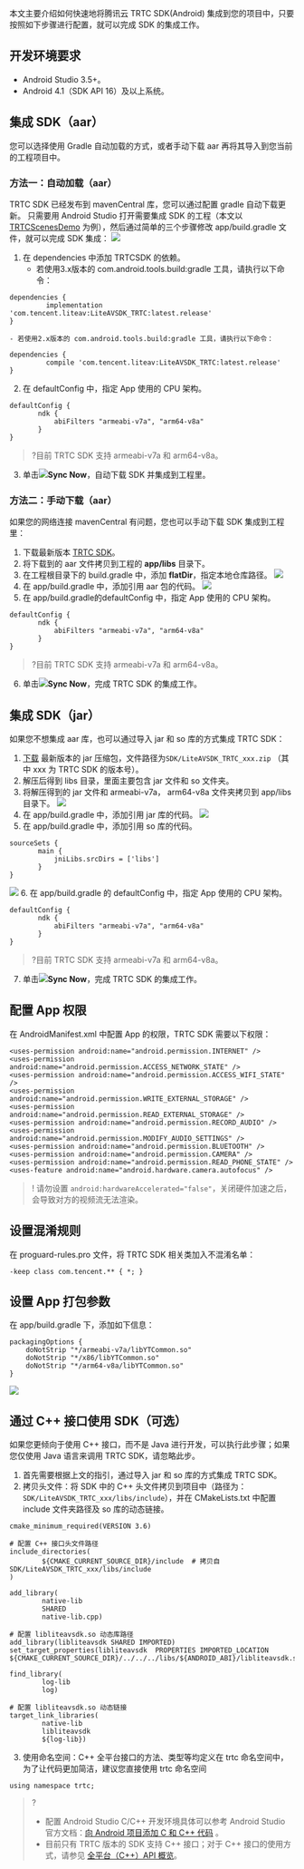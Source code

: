本文主要介绍如何快速地将腾讯云 TRTC SDK(Android) 集成到您的项目中，只要按照如下步骤进行配置，就可以完成 SDK 的集成工作。

## 开发环境要求
- Android Studio 3.5+。
- Android 4.1（SDK API 16）及以上系统。

## 集成 SDK（aar）

您可以选择使用 Gradle 自动加载的方式，或者手动下载 aar 再将其导入到您当前的工程项目中。

### 方法一：自动加载（aar）
TRTC SDK 已经发布到 mavenCentral 库，您可以通过配置 gradle 自动下载更新。
只需要用 Android Studio 打开需要集成 SDK 的工程（本文以 [TRTCScenesDemo](https://github.com/tencentyun/LiteAVClassic/tree/master/Android/TRTCScenesDemo) 为例），然后通过简单的三个步骤修改 app/build.gradle 文件，就可以完成 SDK 集成：
![](https://qcloudimg.tencent-cloud.cn/raw/5e1c91530b1f0adf5f4756efb1fe53f9.png)

1. 在 dependencies 中添加 TRTCSDK 的依赖。
    - 若使用3.x版本的 com.android.tools.build:gradle 工具，请执行以下命令：
```
dependencies {
         implementation 'com.tencent.liteav:LiteAVSDK_TRTC:latest.release'
}
```
    - 若使用2.x版本的 com.android.tools.build:gradle 工具，请执行以下命令：
```
dependencies {
         compile 'com.tencent.liteav:LiteAVSDK_TRTC:latest.release'
}
```
2. 在 defaultConfig 中，指定 App 使用的 CPU 架构。
```
defaultConfig {
       ndk {
           abiFilters "armeabi-v7a", "arm64-v8a"
       }
}
```
>?目前 TRTC SDK 支持 armeabi-v7a 和 arm64-v8a。
3. 单击![](https://main.qcloudimg.com/raw/d6b018054b535424bb23e42d33744d03.png)**Sync Now**，自动下载 SDK 并集成到工程里。


### 方法二：手动下载（aar）
如果您的网络连接 mavenCentral 有问题，您也可以手动下载 SDK 集成到工程里：

1. 下载最新版本 [TRTC SDK](https://liteav.sdk.qcloud.com/download/latest/TXLiteAVSDK_TRTC_Android_latest.zip)。
2. 将下载到的 aar 文件拷贝到工程的 **app/libs** 目录下。
3. 在工程根目录下的 build.gradle 中，添加 **flatDir**，指定本地仓库路径。
![](https://main.qcloudimg.com/raw/3b07d38f105167ae52ffdda9a1712cec.png)
4. 在 app/build.gradle 中，添加引用 aar 包的代码。
![](https://main.qcloudimg.com/raw/a5658a2b3c888513215093a04dd76a25.png)
5. 在 app/build.gradle的defaultConfig 中，指定 App 使用的 CPU 架构。
```
defaultConfig {
       ndk {
           abiFilters "armeabi-v7a", "arm64-v8a"
       }
}
```
>?目前 TRTC SDK 支持 armeabi-v7a 和 arm64-v8a。
6. 单击![](https://main.qcloudimg.com/raw/d6b018054b535424bb23e42d33744d03.png)**Sync Now**，完成 TRTC SDK 的集成工作。


## 集成 SDK（jar）
如果您不想集成 aar 库，也可以通过导入 jar 和 so 库的方式集成 TRTC SDK：

1. [下载](https://liteav.sdk.qcloud.com/download/latest/TXLiteAVSDK_TRTC_Android_latest.zip) 最新版本的 jar 压缩包，文件路径为`SDK/LiteAVSDK_TRTC_xxx.zip` （其中 xxx 为 TRTC SDK 的版本号）。
2. 解压后得到 libs 目录，里面主要包含 jar 文件和 so 文件夹。
3. 将解压得到的 jar 文件和 armeabi-v7a， arm64-v8a 文件夹拷贝到 app/libs 目录下。
![](https://main.qcloudimg.com/raw/c7b498b40bff8c248cd72fcd01f07933.png)
4. 在 app/build.gradle 中，添加引用 jar 库的代码。
![](https://qcloudimg.tencent-cloud.cn/raw/d91447b025674df61f1aec61d25a7d2d.png)    
5. 在 app/build.gradle 中，添加引用 so 库的代码。
```
sourceSets {
       main {
           jniLibs.srcDirs = ['libs']
       }
}
```
![](https://main.qcloudimg.com/raw/7aa7eea5d26086b0b9c54ef7a910c6dd.png)
6. 在 app/build.gradle 的 defaultConfig 中，指定 App 使用的 CPU 架构。 
```
defaultConfig {
       ndk {
           abiFilters "armeabi-v7a", "arm64-v8a"
       }
}
```
>?目前 TRTC SDK 支持 armeabi-v7a 和 arm64-v8a。
7. 单击![](https://main.qcloudimg.com/raw/d6b018054b535424bb23e42d33744d03.png)**Sync Now**，完成 TRTC SDK 的集成工作。


## 配置 App 权限
在 AndroidManifest.xml 中配置 App 的权限，TRTC SDK 需要以下权限：

```
<uses-permission android:name="android.permission.INTERNET" />
<uses-permission android:name="android.permission.ACCESS_NETWORK_STATE" />
<uses-permission android:name="android.permission.ACCESS_WIFI_STATE" />
<uses-permission android:name="android.permission.WRITE_EXTERNAL_STORAGE" />
<uses-permission android:name="android.permission.READ_EXTERNAL_STORAGE" />
<uses-permission android:name="android.permission.RECORD_AUDIO" />
<uses-permission android:name="android.permission.MODIFY_AUDIO_SETTINGS" />
<uses-permission android:name="android.permission.BLUETOOTH" />
<uses-permission android:name="android.permission.CAMERA" />
<uses-permission android:name="android.permission.READ_PHONE_STATE" />
<uses-feature android:name="android.hardware.camera.autofocus" />
```

>! 请勿设置 `android:hardwareAccelerated="false"`，关闭硬件加速之后，会导致对方的视频流无法渲染。

## 设置混淆规则
在 proguard-rules.pro 文件，将 TRTC SDK 相关类加入不混淆名单：

```
-keep class com.tencent.** { *; }
```
## 设置 App 打包参数
在 app/build.gradle 下，添加如下信息：

```
packagingOptions {
    doNotStrip "*/armeabi-v7a/libYTCommon.so"
    doNotStrip "*/x86/libYTCommon.so"
    doNotStrip "*/arm64-v8a/libYTCommon.so"
}
```
![](https://qcloudimg.tencent-cloud.cn/raw/609bad375a898e9d1e066187fb20176d.png)


[](id:using_cpp)
## 通过 C++ 接口使用 SDK（可选）
如果您更倾向于使用 C++ 接口，而不是 Java 进行开发，可以执行此步骤；如果您仅使用 Java 语言来调用 TRTC SDK，请忽略此步。
1. 首先需要根据上文的指引，通过导入 jar 和 so 库的方式集成 TRTC SDK。
2. 拷贝头文件：将 SDK 中的 C++ 头文件拷贝到项目中（路径为：`SDK/LiteAVSDK_TRTC_xxx/libs/include`），并在 CMakeLists.txt 中配置 include 文件夹路径及 so 库的动态链接。
```
cmake_minimum_required(VERSION 3.6)

# 配置 C++ 接口头文件路径
include_directories(
        ${CMAKE_CURRENT_SOURCE_DIR}/include  # 拷贝自 SDK/LiteAVSDK_TRTC_xxx/libs/include
)

add_library(
        native-lib
        SHARED
        native-lib.cpp)

# 配置 libliteavsdk.so 动态库路径
add_library(libliteavsdk SHARED IMPORTED)
set_target_properties(libliteavsdk  PROPERTIES IMPORTED_LOCATION ${CMAKE_CURRENT_SOURCE_DIR}/../../../libs/${ANDROID_ABI}/libliteavsdk.so)

find_library(
        log-lib
        log)

# 配置 libliteavsdk.so 动态链接
target_link_libraries(
        native-lib
        libliteavsdk
        ${log-lib})
```
3. 使用命名空间：C++ 全平台接口的方法、类型等均定义在 trtc 命名空间中，为了让代码更加简洁，建议您直接使用 trtc 命名空间
```
using namespace trtc;
```

>?
>- 配置 Android Studio C/C++ 开发环境具体可以参考 Android Studio 官方文档：[向 Android 项目添加 C 和 C++ 代码](https://developer.android.com/studio/projects/add-native-code) 。 
>- 目前只有 TRTC 版本的 SDK 支持 C++ 接口；对于 C++ 接口的使用方式，请参见 [全平台（C++）API 概览](https://cloud.tencent.com/document/product/647/32268)。
